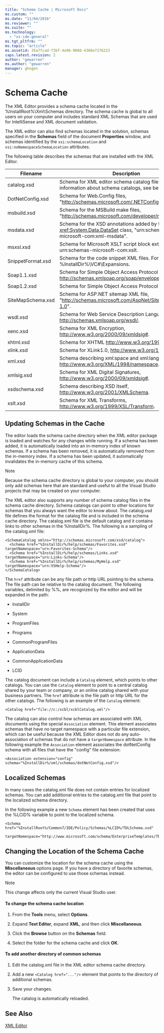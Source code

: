 ```yaml
---
title: "Schema Cache | Microsoft Docs"
ms.custom: ""
ms.date: "11/04/2016"
ms.reviewer: ""
ms.suite: ""
ms.technology: 
  - "vs-ide-general"
ms.tgt_pltfrm: ""
ms.topic: "article"
ms.assetid: 35a7fcad-f3bf-4a96-9008-4306e7276223
caps.latest.revision: 2
author: "gewarren"
ms.author: "gewarren"
manager: ghogen
---
```

# Schema Cache
The XML Editor provides a schema cache located in the %InstallRoot%\Xml\Schemas directory. The schema cache is global to all users on your computer and includes standard XML Schemas that are used for IntelliSense and XML document validation.  
  
 The XML editor can also find schemas located in the solution, schemas specified in the **Schemas** field of the document **Properties** window, and schemas identified by the `xsi:schemaLocation` and `xsi:noNamespaceSchemaLocation` attributes.  
  
 The following table describes the schemas that are installed with the XML Editor.  
  
|Filename|Description|  
|--------------|-----------------|  
|catalog.xsd|Schema for XML editor schema catalog files. For information about schema catalogs, see below.|  
|DotNetConfig.xsd|Schema for Web.Config files, "http://schemas.microsoft.com/.NETConfiguration/v2.0".|  
|msbuild.xsd|Schema for the MSBuild make files, "http://schemas.microsoft.com/developer/msbuild/2003".|  
|msdata.xsd|Schema for the XSD annotations added by the <xref:System.Data.DataSet> class, "urn:schemas-microsoft-com:xml-msdata".|  
|msxsl.xsd|Schema for Microsoft XSLT script block extensions, urn:schemas-microsoft-com:xslt.|  
|SnippetFormat.xsd|Schema for the code snippet XML files. For examples, see %InstallDir%\VC#\Expansions.|  
|Soap1.1.xsd|Schema for Simple Object Access Protocol (SOAP) 1.1, http://schemas.xmlsoap.org/soap/envelope/.|  
|Soap1.2.xsd|Schema for Simple Object Access Protocol 1.2.|  
|SiteMapSchema.xsd|Schema for ASP.NET sitemap XML file, "http://schemas.microsoft.com/AspNet/SiteMap-File-1.0".|  
|wsdl.xsd|Schema for Web Service Description Language, http://schemas.xmlsoap.org/wsdl/.|  
|xenc.xsd|Schema for XML Encryption, http://www.w3.org/2000/09/xmldsig#.|  
|xhtml.xsd|Schema for XHTML http://www.w3.org/1999/xhtml.|  
|xlink.xsd|Schema for XLink1.0, http://www.w3.org/1999/xlink.|  
|xml.xsd|Schema describing xml:space and xml:lang attributes, http://www.w3.org/XML/1998/namespace.|  
|xmlsig.xsd|Schema for XML Digital Signatures, http://www.w3.org/2000/09/xmldsig#.|  
|xsdschema.xsd|Schema describing XSD itself, http://www.w3.org/2001/XMLSchema.|  
|xslt.xsd|Schema for XML Transforms, http://www.w3.org/1999/XSL/Transform.|  
  
## Updating Schemas in the Cache  
 The editor loads the schema cache directory when the XML editor package is loaded and watches for any changes while running. If a schema has been added, it is automatically loaded into an in-memory index of known schemas. If a schema has been removed, it is automatically removed from the in-memory index. If a schema has been updated, it automatically invalidates the in-memory cache of this schema.  
  
> [!NOTE]
>  Because the schema cache directory is global to your computer, you should only add schemas here that are standard and useful to all the Visual Studio projects that may be created on your computer.  
  
 The XML editor also supports any number of schema catalog files in the schema cache directory. Schema catalogs can point to other locations for schemas that you always want the editor to know about. The catalog.xsd file defines the format for the catalog file and is included in the schema cache directory. The catalog.xml file is the default catalog and it contains links to other schemas in the %InstallDir%. The following is a sampling of the catalog.xml file:  
  
```  
<SchemaCatalog xmlns="http://schemas.microsoft.com/xsd/catalog">  
  <Schema href="%InstallDir%/help/schemas/Favorites.xsd" targetNamespace="urn:Favorites-Schema"/>  
  <Schema href="%InstallDir%/help/schemas/Links.xsd" targetNamespace="urn:Links-Schema"/>  
  <Schema href="%InstallDir%/help/schemas/MyHelp.xsd" targetNamespace="urn:VSHelp-Schema"/>  
</SchemaCatalog>  
```  
  
 The `href` attribute can be any file path or http URL pointing to the schema. The file path can be relative to the catalog document. The following variables, delimited by %%, are recognized by the editor and will be expanded in the path:  
  
-   InstallDir  
  
-   System  
  
-   ProgramFiles  
  
-   Programs  
  
-   CommonProgramFiles  
  
-   ApplicationData  
  
-   CommonApplicationData  
  
-   LCID  
  
 The catalog document can include a `Catalog` element, which points to other catalogs. You can use the `Catalog` element to point to a central catalog shared by your team or company, or an online catalog shared with your business partners. The `href` attribute is the file path or http URL for the other catalogs. The following is an example of the `Catalog` element:  
  
```  
<Catalog href="file://c:/xcbl/xcblCatalog.xml"/>  
```  
  
 The catalog can also control how schemas are associated with XML documents using the special `Association` element. This element associates schemas that have no target namespace with a particular file extension, which can be useful because the XML Editor does not do any auto-association of schemas that do not have a `targetNamespace` attribute. In the following example the `Association` element associates the dotNetConfig schema with all files that have the "config" file extension:  
  
```  
<Association extension="config" schema="%InstallDir%/xml/schemas/dotNetConfig.xsd"/>  
```  
  
## Localized Schemas  
 In many cases the catalog.xml file does not contain entries for localized schemas. You can add additional entries to the catalog.xml file that point to the localized schema directory.  
  
 In the following example a new `Schema` element has been created that uses the %LCID% variable to point to the localized schema.  
  
```  
<Schema href="%InstallRoot%/Common7/IDE/Policy/Schemas/%LCID%/TDLSchema.xsd"  
  targetNamespace="http://www.microsoft.com/schema/EnterpriseTemplates/TDLSchema"/>  
```  
  
## Changing the Location of the Schema Cache  
 You can customize the location for the schema cache using the **Miscellaneous** options page. If you have a directory of favorite schemas, the editor can be configured to use those schemas instead.  
  
> [!NOTE]
>  This change affects only the current Visual Studio user.  
  
#### To change the schema cache location  
  
1.  From the **Tools** menu, select **Options**.  
  
2.  Expand **Text Editor**, expand **XML**, and then click **Miscellaneous**.  
  
3.  Click the **Browse** button on the **Schemas** field.  
  
4.  Select the folder for the schema cache and click **OK**.  
  
#### To add another directory of common schemas  
  
1.  Edit the catalog.xml file in the XML editor schema cache directory.  
  
2.  Add a new `<Catalog href="..."/>` element that points to the directory of additional schemas.  
  
3.  Save your changes.  
  
     The catalog is automatically reloaded.  
  
## See Also  
 [XML Editor](../xml-tools/xml-editor.md)